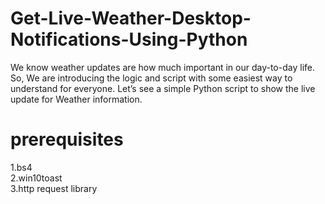 # Get-Live-Weather-Desktop-Notifications-Using-Python
We know weather updates are how much important in our day-to-day life. So, We are introducing the logic and script with some easiest way to understand for everyone. Let’s see a simple Python script to show the live update for Weather information. 
# prerequisites
1.bs4 <br />
2.win10toast <br />
3.http request library  <br />
